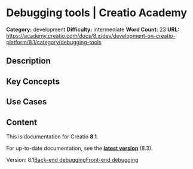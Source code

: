 # Debugging tools | Creatio Academy

**Category:** development **Difficulty:** intermediate **Word Count:** 23
**URL:**
https://academy.creatio.com/docs/8.x/dev/development-on-creatio-platform/8.1/category/debugging-tools

## Description

## Key Concepts

## Use Cases

## Content

This is documentation for Creatio **8.1**.

For up-to-date documentation, see the
**[latest version](/docs/8.x/dev/development-on-creatio-platform/category/debugging-tools)**
(8.3).

Version:
8.1[Back-end debugging](/docs/8.x/dev/development-on-creatio-platform/8.1/category/back-end-debugging)[Front-end debugging](/docs/8.x/dev/development-on-creatio-platform/8.1/category/front-end-debugging)
